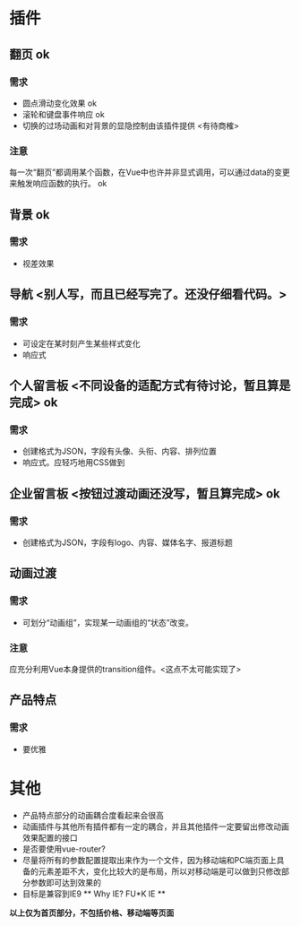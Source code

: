 # 插件

## 翻页 ok

### 需求

- 圆点滑动变化效果 ok
- 滚轮和键盘事件响应 ok
- 切换的过场动画和对背景的显隐控制由该插件提供 <有待商榷>

### 注意

每一次“翻页”都调用某个函数，在Vue中也许并非显式调用，可以通过data的变更来触发响应函数的执行。 ok

## 背景 ok

### 需求

- 视差效果

## 导航 <别人写，而且已经写完了。还没仔细看代码。>

### 需求

- 可设定在某时刻产生某些样式变化
- 响应式

## 个人留言板 <不同设备的适配方式有待讨论，暂且算是完成> ok

### 需求

- 创建格式为JSON，字段有头像、头衔、内容、排列位置
- 响应式。应轻巧地用CSS做到

## 企业留言板 <按钮过渡动画还没写，暂且算完成> ok

### 需求

- 创建格式为JSON，字段有logo、内容、媒体名字、报道标题


## 动画过渡

### 需求

- 可划分“动画组”，实现某一动画组的“状态”改变。

### 注意

应充分利用Vue本身提供的transition组件。<这点不太可能实现了>

## 产品特点

### 需求

- 要优雅

# 其他 

- 产品特点部分的动画耦合度看起来会很高
- 动画插件与其他所有插件都有一定的耦合，并且其他插件一定要留出修改动画效果配置的接口
- 是否要使用vue-router?
- 尽量将所有的参数配置提取出来作为一个文件，因为移动端和PC端页面上具备的元素差距不大，变化比较大的是布局，所以对移动端是可以做到只修改部分参数即可达到效果的
- 目标是兼容到IE9 ** Why IE? FU\*K IE **


**以上仅为首页部分，不包括价格、移动端等页面**
